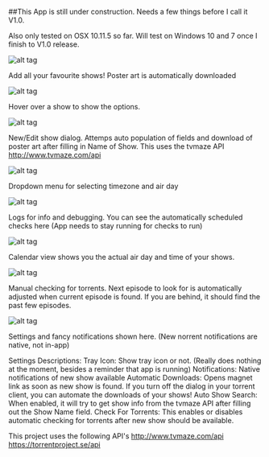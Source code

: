 ##This App is still under construction. Needs a few things before I call it V1.0.

Also only tested on OSX 10.11.5 so far. Will test on Windows 10 and 7 once I finish to V1.0 release.

![alt tag](http://jasongodson.com/blog/wp-content/uploads/2016/07/Screen-Shot-2016-07-23-at-9.48.13-PM-1024x650.png)

Add all your favourite shows! Poster art is automatically downloaded

![alt tag](http://jasongodson.com/blog/wp-content/uploads/2016/07/Screen-Shot-2016-07-23-at-9.48.20-PM-1024x650.png)

Hover over a show to show the options.

![alt tag](http://jasongodson.com/blog/wp-content/uploads/2016/07/Screen-Shot-2016-07-23-at-5.17.04-PM-1024x650.png)

New/Edit show dialog. Attemps auto population of fields and download of poster art after filling in Name of Show.
This uses the tvmaze API http://www.tvmaze.com/api

![alt tag](http://jasongodson.com/blog/wp-content/uploads/2016/07/Screen-Shot-2016-07-23-at-5.17.57-PM-1024x650.png)

Dropdown menu for selecting timezone and air day

![alt tag](http://jasongodson.com/blog/wp-content/uploads/2016/07/Screen-Shot-2016-07-23-at-5.13.19-PM-1024x650.png)

Logs for info and debugging. You can see the automatically scheduled checks here (App needs to stay running for checks to run)

![alt tag](http://jasongodson.com/blog/wp-content/uploads/2016/07/Screen-Shot-2016-07-23-at-5.14.00-PM-1024x650.png)

Calendar view shows you the actual air day and time of your shows.

![alt tag](http://jasongodson.com/blog/wp-content/uploads/2016/07/Screen-Shot-2016-07-23-at-9.50.46-PM-1024x650.png)

Manual checking for torrents. Next episode to look for is automatically adjusted when current episode is found. If you are behind, it should find the past few episodes.

![alt tag](http://jasongodson.com/blog/wp-content/uploads/2016/07/Screen-Shot-2016-07-23-at-5.14.10-PM-1024x650.png)

Settings and fancy notifications shown here. (New norrent notifications are native, not in-app)

Settings Descriptions:
Tray Icon: Show tray icon or not. (Really does nothing at the moment, besides a reminder that app is running)
Notifications: Native notifications of new show available
Automatic Downloads: Opens magnet link as soon as new show is found. If you turn off the dialog in your torrent client, you   can automate the downloads of your shows!
Auto Show Search: When enabled, it will try to get show info from the tvmaze API after filling out the Show Name field.
Check For Torrents: This enables or disables automatic checking for torrents after new show should be available.

This project uses the following API's
http://www.tvmaze.com/api
https://torrentproject.se/api
